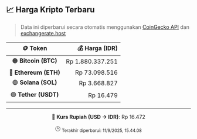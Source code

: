

<!-- HARGA_KRIPTO -->
## 📈 Harga Kripto Terbaru

> Data ini diperbarui secara otomatis menggunakan [CoinGecko API](https://www.coingecko.com/) dan [exchangerate.host](https://exchangerate.host/)

<div align="center">

| 🪙 Token | 💰 Harga (IDR) |
|:------:|---------------:|
| 🟠 **Bitcoin (BTC)**   | Rp 1.880.337.251 |
| 🔵 **Ethereum (ETH)**  | Rp 73.098.516 |
| 🟣 **Solana (SOL)**    | Rp 3.668.827 |
| 🟢 **Tether (USDT)**   | Rp 16.479 |

---

💱 **Kurs Rupiah (USD → IDR)**: Rp 16.472

🕒 <sub>Terakhir diperbarui: 11/9/2025, 15.44.08</sub>

</div>
<!-- /HARGA_KRIPTO -->